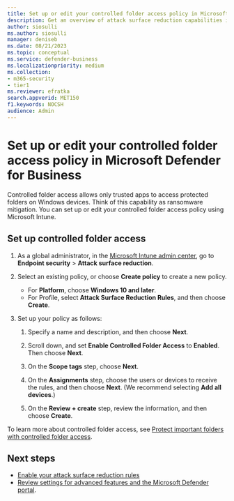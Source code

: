 ```yaml
---
title: Set up or edit your controlled folder access policy in Microsoft Defender for Business           
description: Get an overview of attack surface reduction capabilities in Microsoft Defender for Business            
author: siosulli
ms.author: siosulli
manager: deniseb 
ms.date: 08/21/2023
ms.topic: conceptual
ms.service: defender-business
ms.localizationpriority: medium 
ms.collection: 
- m365-security
- tier1
ms.reviewer: efratka 
search.appverid: MET150
f1.keywords: NOCSH 
audience: Admin
---
```


# Set up or edit your controlled folder access policy in Microsoft Defender for Business

Controlled folder access allows only trusted apps to access protected folders on Windows devices. Think of this capability as ransomware mitigation. You can set up or edit your controlled folder access policy using Microsoft Intune. 

## Set up controlled folder access

1. As a global administrator, in the [Microsoft Intune admin center](https://go.microsoft.com/fwlink/?linkid=2109431), go to **Endpoint security** > **Attack surface reduction**.

2. Select an existing policy, or choose **Create policy** to create a new policy.

   - For **Platform**, choose **Windows 10 and later**.
   - For Profile, select **Attack Surface Reduction Rules**, and then choose **Create**.

3. Set up your policy as follows:

   1. Specify a name and description, and then choose **Next**.
   
   2. Scroll down, and set **Enable Controlled Folder Access** to **Enabled**. Then choose **Next**.

   3. On the **Scope tags** step, choose **Next**.

   4. On the **Assignments** step, choose the users or devices to receive the rules, and then choose **Next**. (We recommend selecting **Add all devices**.)

   5. On the **Review + create** step, review the information, and then choose **Create**.

To learn more about controlled folder access, see [Protect important folders with controlled folder access](../defender-endpoint/controlled-folders.md).

## Next steps

- [Enable your attack surface reduction rules](mdb-asr.md)
- [Review settings for advanced features and the Microsoft Defender portal](mdb-portal-advanced-feature-settings.md).

